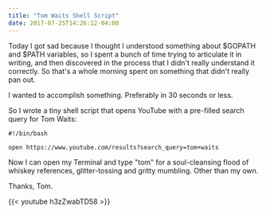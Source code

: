 ```yaml
---
title: "Tom Waits Shell Script"
date: 2017-07-25T14:26:12-04:00
---
```


Today I got sad because I thought I understood something about $GOPATH and $PATH variables, so I spent a bunch of time trying to articulate it in writing, and then discovered in the process that I didn't really understand it correctly. So that's a whole morning spent on something that didn't really pan out.

I wanted to accomplish something. Preferably in 30 seconds or less.

So I wrote a tiny shell script that opens YouTube with a pre-filled search query for Tom Waits:

<pre><code>#!/bin/bash

open https://www.youtube.com/results?search_query=tom+waits</code></pre>

Now I can open my Terminal and type "tom" for a soul-cleansing flood of whiskey references, glitter-tossing and gritty mumbling. Other than my own.

Thanks, Tom. 

{{< youtube h3zZwabTD58 >}}  
